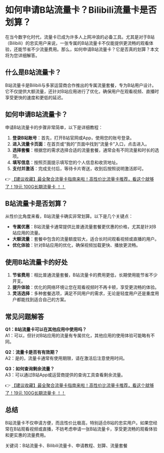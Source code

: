 # 如何申请B站流量卡？Bilibili流量卡是否划算？

在当今数字化时代，流量卡已成为许多人上网冲浪的必备工具。尤其是对于B站（Bilibili）的忠实用户来说，一张专属的B站流量卡不仅能提供更流畅的观看体验，还能节省不少流量费用。那么，如何申请B站流量卡？它是否真的划算？本文将为您详细解答。

## 什么是B站流量卡？

B站流量卡是Bilibili与多家运营商合作推出的专属流量套餐，专为B站用户设计。它不仅提供大额流量，还针对B站应用进行了优化，确保用户在观看视频、直播时享受更快的速度和更低的延迟。

## 如何申请B站流量卡？

申请B站流量卡的步骤非常简单，以下是详细教程：

1. **登录B站账号**：首先，打开B站官网或App，使用您的账号登录。
2. **进入流量卡页面**：在首页或“我的”页面中找到“流量卡”入口，点击进入。
3. **选择套餐**：根据您的需求选择合适的流量套餐，通常会有不同流量和时长的选项。
4. **填写信息**：按照页面提示填写您的个人信息和收货地址。
5. **支付并激活**：完成支付后，等待卡片寄送，收到后按照说明激活即可。

👉 [【建议收藏】最全聚合流量卡指南来啦！高性价比流量卡推荐，看这个就够了！19元 100G长期流量卡 ！！](https://bit.ly/Liuliangka)

## B站流量卡是否划算？

从性价比角度来看，B站流量卡确实非常划算。以下是几个关键点：

- **专属优惠**：B站流量卡通常提供比普通流量套餐更优惠的价格，尤其是针对B站应用的流量。
- **大额流量**：套餐中包含的流量额度较大，适合长时间观看视频或直播的用户。
- **优化体验**：针对B站应用的优化，确保视频加载更快、播放更流畅。

## 使用B站流量卡的好处

1. **节省费用**：相比普通流量套餐，B站流量卡的费用更低，长期使用能节省不少开支。
2. **提升体验**：优化的网络环境让您在观看视频时不再卡顿，享受更流畅的体验。
3. **灵活选择**：多种套餐选项，满足不同用户的需求，无论是轻度用户还是重度用户都能找到适合自己的方案。

## 常见问题解答

**Q1：B站流量卡可以在其他应用中使用吗？**  
A1：可以，但针对B站应用的流量有专属优化，其他应用的使用体验可能略有不同。

**Q2：流量卡是否有有效期？**  
A2：是的，流量卡通常有使用期限，请在激活后注意使用时间。

**Q3：如何查询剩余流量？**  
A3：可以通过B站App或运营商提供的查询工具查看剩余流量。

👉 [【建议收藏】最全聚合流量卡指南来啦！高性价比流量卡推荐，看这个就够了！19元 100G长期流量卡 ！！](https://bit.ly/Liuliangka)

## 总结

B站流量卡不仅申请方便，而且性价比极高，特别适合B站的忠实用户。如果您经常在B站观看视频或直播，不妨考虑申请一张B站流量卡，享受更流畅的观看体验和更实惠的流量费用。

关键词：B站流量卡、Bilibili流量卡、申请教程、划算、流量套餐